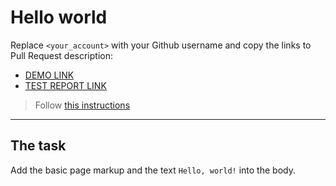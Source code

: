 # Hello world
Replace `<your_account>` with your Github username and copy the links to Pull Request description:
- [DEMO LINK](https://vova552.github.io/layout_hello-world/)
- [TEST REPORT LINK](https://vova552.github.io/layout_hello-world/report/html_report/)

> Follow [this instructions](https://mate-academy.github.io/layout_task-guideline/#how-to-solve-the-layout-tasks-on-github)
___

## The task
Add the basic page markup and the text `Hello, world!` into the body.

 
